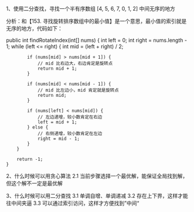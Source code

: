 1、使用二分查找，寻找一个半有序数组 [4, 5, 6, 7, 0, 1, 2] 中间无序的地方

分析：和【153. 寻找旋转排序数组中的最小值】是一个意思，最小值的索引就是无序的地方，代码如下：

public int findRotateIndex(int[] nums) {
        int left = 0;
        int right = nums.length - 1;
        while (left <= right) {
            int mid = (left + right) / 2;

            if (nums[mid] > nums[mid + 1]) {
                // mid 比右边大，右边肯定是旋转点
                return mid + 1;
            }

            if (nums[mid] < nums[mid - 1]) {
                // mid 比左边小，mid 肯定就是旋转点
                return mid;
            }

            if (nums[left] < nums[mid]) {
                // 左边递增，较小数肯定在右边
                left = mid + 1;
            } else {
                // 右侧递增，较小数肯定在左边
                right = mid - 1;
            }
        }

        return -1;
    }



2、什么时候可以用贪心算法
2.1 当前步骤选择一个最优解，能保证全局找到解，但这个解不一定是最优解



3、什么时候可以用二分查找
3.1 单调自增、单调递减
3.2 存在上下界，这样才能往中间夹逼
3.3 可以通过索引访问，这样才方便找到”中间“

